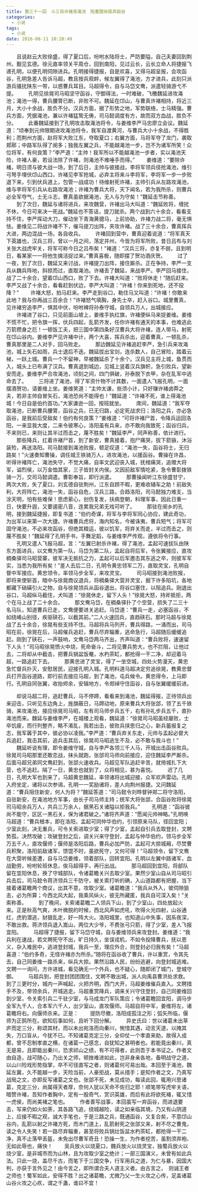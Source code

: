 ```yaml
---
title: 第三十一回　斗三将许褚丧渑池　陷重围徐晃弃函谷
categories:
  - 小说
tags:
  - 小说
date: 2016-08-11 10:20:49
---
```

　　且说赵云大败徐盛，得了夏口后，吩咐水陆将士，严防要隘，自己夫妻回到荆州，觐见玄德。徐元直率领关平周仓，回到南阳，见过云长，云长立命人将捷报飞递孔明，以便孔明伺隙进兵。孔明接得捷报，自是欢喜，又得马超呈报，会攻函谷，孔明急差人告诉马超，教且按兵观衅，候左翼得了渑池，方才进兵，此刻只派游兵骚扰陕东一带，以惑曹兵耳目。马超得令，自与马岱文鸯，派遣轻骑游弋不提。<!-- more -->
　　孔明见徐晃司马昭坚守函谷，守御得法，一时难破，飞檄魏延进攻渑池；渑池一得，曹兵腰膂已断，非败不可。魏延在邙山，与曹真许褚相持，将近三月，大小十余战，胜负不分。汉兵方面，据了形势之地，军势联络，士马精强。曹兵方面，凭据渑池，兼以许褚猛鸷无俦，司马懿调度有方，故而双方血战，胜负不分。
　　此番魏延接到了孔明攻击取渑池将令，与姜维李严马忠廖立会议。魏延道：“顷奉到元帅限期进攻渑池将令，我军自渡黄河，与曹兵大小十余战，不得胜利；而荆州方面，赵将军大败江东，夺取夏口；右翼方面，马将军夺了龙门，袭取郏鄏；中路军队得了阌多；独我左翼之兵，不能越渑池一步，岂不为诸军所笑！众位将军，有何良策？”李严道：“主帅！我军所以不能越渑池一步者，实以渑池天险，许褚人豪，若设法除了许褚，则渑池不难唾手而得。”
　　姜维道：“要除许褚，明日须与彼大战一场，到了后日，主帅与彼接战，李将军领兵径抢渑池，维引弓弩手埋伏邙山西口，许褚见李军抢城，必弃主将来斗李将军，李将军一步一步败退下来，引到伏兵道上，包管一战成功！待维射死许褚，主帅引兵从左路攻渑池，维与李将军引兵从右路攻渑池；许褚为曹兵大将，天下闻名，若为我所杀，则曹兵必全军夺气，士无斗志，曹真虽欲据渑池，无人与为守矣！”魏延击节称善。
　　到了次日，魏延与诸将进兵，来攻魏营，许褚出马大叫道：“魏延败将，缠扰不休，今日可来决一死战。”魏延也不答话，提刀就杀。两个战到六十余合，看看支持不住，李严挥动大刀，催动坐下青海黄骢马，上前协助，许褚力战二将，毫无惧怯。姜维见二将战许褚不下，催马提刀出阵，夹攻许褚。战了三十余合，曹真挥兵大进，两边混战一场，各自收兵。
　　许褚回到营中，曹真迎着说道：“将军真天下英雄也，汉兵三将，曾以一月之间，荡定并州，今皆为将军所败，昔日吕布与刘关张大战虎牢关，将军可称今日之吕布矣！”褚道：“汉兵三将，亦复不弱，且到明日，看某家一一将他生擒活捉过来。”曹真喜极，随即摆了贺功酒庆贺。
　　过了一夜，到了次日，魏延又来讨战，许褚提刀出阵，接住厮杀。正在争持，李严一支兵从魏兵阵地，斜掠而过，直取渑池。许褚丢了魏延，来战李严。李严回马接住，战了二十余合，望着邙山西口，败了下去。许褚大叫道：“败将休走！”随后赶来。李严又战了十余合，看看赶到伏边，李严大叫道：“许褚！你来到死地，还不投降？”
　　许褚大怒，拍马赶来。李严走到谷口，勒住马又叫道：“许褚！你敢来此地？我与你再战三百余合！”许褚怒气填胸，身先士卒，赶入谷口。城里曹真，见许褚穷追李严，惧其中伏，吩咐裨将孙泰守城，自领兵万人，出城接应。
　　许褚进了谷口，只见前面山坡上，姜维手执红旗，许褚便纵马来捉姜维。姜维不慌不忙，把令旗一挥，伏兵四起，乱箭齐发，任你许褚有通天的本事，也难逃此万箭攒身之厄！一顿饭工夫，把三国中第四条好汉曹兵大将许褚，连人带马，射死在邙山谷内。姜维李严见许褚中计，两个大喜，挥兵杀出，迎着曹真，一顿乱杀，曹真那里是二人对手，回马败走。
　　那边魏延见许褚追赶李严，急引兵来攻渑池，城上矢石如雨，兵士退后不迭。魏延拔出宝剑，连杀数人，自己冒险，踏着云梯，一跃上城。曹兵一个不留神，早被魏延杀了十余个。汉兵见主将上城，鱼贯而入，城头上已布满了汉兵。曹真退到城边，见城上竖着汉兵旗帜，急引败兵，望新安而走。姜维李严合攻渑池，顷刻之间，四门俱破，孙泰脱下衣甲，杂在乱军中逃命去了。
　　三将进了渑池，得了军资什物不计其数，一面遣人飞报孔明，一面摆酒贺功，请姜维上坐。姜维笑道：“主帅太谦，些须小计，只好赚许褚卤莽之夫，若非主帅自冒矢石，渑池恐尚不能得也！”魏延道：“许褚不死，谁上得渑池城！今日自是伯约首功。”大家谦逊一回，按班就坐。
　　席间，魏延道：“我军夺取渑池，已断曹兵腰膂，函谷之兵，已无归路，必定死战求归；洛阳之兵，亦必急函谷，是我前后受敌矣！伯约有何良策？”姜维道：“可将许褚尸首，令降兵运回洛阳，一来显我大度，二来令彼寒心，洛阳虽有兵来，亦不敢向我致死；函谷归兵，不来则已，来则让其半过而击之，蔑不胜矣！”魏延李严，同声称善，依计进行。
　　那些降兵，扛着许褚尸首，到了新安，曹真接着，抱尸痛哭，拔下箭镞，沐浴装殓，再送洛阳。司马懿接到渑池败报，顿足叹道：“渑池一失，函谷将士，无归路矣！”火速奏知曹操，调任城王铁骑万人，进攻渑池，以援函谷。曹操在许昌，听得许褚阵亡，渑池失守，不觉大痛，自率文武迎丧入城，抚棺痛哭，追赠大将军，谥烈侯，以万金恤其家，三子皆封关内侯。又因前敌军情吃紧，急令曹彰拨铁骑一万，交司马懿调遣。曹彰奉旨，即行派遣。
　　那曹操闻听江东徐盛甘宁，两次大败，失了夏口，刘玄德自驻荆州，江东自顾不暇，更难收辅车之助！前敌失利，大将阵亡，渑池一失，函谷自危，汉兵三路，合趋洛阳，司马懿独力难支，当涂天明，怕有些难保！思虑萦心，创伤复发，扶病登朝，料理军事，因此日重一日，快要升遐，又要遏密八音，连累我兄弟无戏可听了。
　　那驻在阌乡的孔明，接到魏延捷报，即复书道：“伯约奇谋，将军与李将军同心协应，建此奇功，为出军以来第一次大捷。许褚曹兵虎将，海内知名，今被诛夷，曹兵短气；将军可固守渑池，不必来攻函谷，但绝其粮运，彼以饥军，将弃关而走，半过而击之，则蔑不胜矣！”魏延得了孔明手书，手舞足蹈，与姜维李严传观，遵依将令行事。
　　孔明又遣人飞报马超，言：“左翼已射杀许褚，得了渑池，孟起可速拔队由陕东方面进兵，以文鸯为第一队，马岱为第二队，孟起自将后军，令张翼接应，直攻稠桑驿司马昭营寨，彼军决无抵抗之力，孟起可以后军邀击其东逃之卒，则彼军军实，当悉为我所有矣！”差人去后二日，孔明令黄忠领军二万，直取灵宝，孔明自督中军接应。黄忠领令，率领马步全军，来攻灵宝。
　　司马昭接到渑池败报，即将来使斩首，暗中与徐晃商议退兵，将稠桑驿大营并灵宝，掘下许多陷坑，各地都藏下硝磺引火之物，自与徐晃领兵从函谷退出，将谷口塞住，以阻追兵。刚退出谷口，马超纵马截住，犬叫道：“徐晃休走，留下人头！”徐晃大怒，持斧抵拒，两个在马上战了二十余合。
　　那文鸯马岱，在稠桑驿扑了个空营，损失了二三十名马队，知道曹兵已走，文鸯便要进关追赶。马岱道：“曹兵一走，必塞函谷，不如绕崤山别径，疾驱硖石，以截其前。”二人火速回兵，直趋硖石。那时马超与徐晃战了五十余合，徐晃有些支持不住。马超将兵马列开，曹兵得路，一涌而出，司马昭在前，徐晃在后，马超催兵追赶，曹兵尽弃辎重，逃命急行，马超随后缓缓追赶。刚到了硖石，一声鼓响，文鸯马岱两马齐出，齐声叫道：“曹兵败将，速速留下人头！”司马昭徐晃愤火中烧，死命奋斗，二将见曹兵势大，也不拦阻，让他过去，二将却从中截击，把曹兵锅盆饭罨，水杓茶缸，都抢得一干二净，却迎着马超，一路追赶下去。
　　那黄忠进了灵宝，得了一坐空城，四处火势漫天，黄忠急忙督兵扑灭，安慰居民，迎接孔明入城。孔明料道马超决定穷追徐晃，教黄忠督兵打开函谷道路，即行前去接应马超，到了渑池，屯兵候令。黄忠得令，上马即行。孔明自同张翼，收抬烬余，安辑地方，令郑绰守住函谷，自与张翼缓缓前进。

　　却说马超二将，追赶曹兵，马不停蹄，看看来到渑池，魏延得报，正待领兵出来迎击，只听见东边角上，旌旗蔽日，马蹄动地，原来曹兵大将张郃，领了五千铁骑，来攻渑池，接应徐晃司马昭，左有司马师步兵五千，右有孙礼步兵五千，直扑渑池而来。魏延与姜维李严，在城楼上观看，魏延道：“徐晃司马昭虽经屡败，士卒饥疲，而行列整齐，略不淆乱，我若出击，彼败兵挟思归之心，新兵蓄报复之志，我军羼于其中，彼必协以凌我。”李严道：“曹兵弃关东走，元帅与孟起必督大兵追赶，我击其前，追兵击其后，徐晃司马昭逃生不及，必不敢与我斗也！”
　　魏延听说有理，即令姜维守城，自与李严各领三千人马，开城出击函谷败兵。徐晃司马昭那里还敢恋战，抹头就跑，张郃司马师向前接应，迎住魏延李严厮杀。后面马超兄弟同文鸯赶到，张郃火速收兵。马超见军队追赶辛苦，就倚城扎下大营，也不追赶。隔了一日，黄忠也就到了，众将相见，甚为喜悦。
　　迟了几日，孔明大军也到来了，马超黄忠魏延，率领诸将出城迎接，众军欢声雷动。孔明入府坐定，诸将以次参谒，孔明一一奖励诸将，差人向荆州报捷。又问魏延道：“曹兵阻住新安，何人为将？”魏延答道：“司马懿令刘晔督钟郑二将守洛阳，自驻新安，在渑池地方军事，由长子司马师主持；统军大将张郃，合函谷败将徐晃司马昭余兵万人，共兵三万余人，据黑石关诸隘以拒我兵。”
　　孔明道：“函谷彼尚不能守，区区一黑石关，保为诸君破之。”诸将齐声道：“愿闻元帅神略。”孔明唤马超道：“曹兵根本，即在洛阳，孟起可同仲华伯约，引领原来马队，径回宜阳；少室此刻，决无重兵，可令关索进取少室；得了少室，孟起自引兵去取登封，文聘势孤，决然攻破；攻破登封之后，调关兴来守登封，孟起与仲华伯约，领马步全军万五千人，直攻偃师；偃师是洛阳后路，曹兵必加严防，孟起可大掠城厢，尽焚曹兵积聚，洛阳前敌诸军，馈馄不时，虽欲死守，又何可得！”马超领令，留下文鸯在大营听候差遭，自与马岱姜维，领着部队，回转宜阳。孔明以左翼中路诸军，血战勤劳，吩咐轮班休息，俟马超得手，再行出战。
　　那马超回到宜阳，将部队留在宜阳休息，换了守城部队，令诸葛瞻关兴去取少室。果然少室山自从司马昭引兵击后，司马懿令蒋济领兵三千防守，被关索打听的确，入山道路都有把握，当下接着诸葛瞻两个商议，出其不意，攻取少室。诸葛瞻道：“我兵从外入，彼伺隙狙击，必为所算；今西北风大起，我乘风纵火，彼无所藏匿，我兵自可深入矣！”关索称善。
　　到了晚间，关索诸葛瞻二人领兵下山，到了少室山，四处放起火来。正是秋高气爽，木叶微脱的时候，西北风声如虎吼，吹得火光四射，山谷通红，虎豹潜逃，豺狼乱走，好一阵大火。洛阳城里，也知道山中失事，因系夜深，不敢出救。蒋济领兵退入嵩山，两位大少爷，不费张弓只箭，得了少室，差人飞报宜阳。
　　马超得了捷报，留下马岱守城，自与姜维领兵来攻登封。姜维道：“我兵利在速战，若文聘死守不出，旷日持久，坐误戎机，不如令投降曹兵，抚以恩义，杂入难民中，逃进登封城，我兵一至，理应外合，则登封必归我有矣！”马超喜道：“伯约多奇，无怪许褚亦为所杀。”随将在函谷收了曹兵，许以重赏，令其先去，自己同姜维一路杀来，纵兵大掠。果然沿路人民，纷纷逃避，向登封城逃难。文聘一一询问，方许进城，看见确无一个外兵，也不疑心，随即闭了城门，登城守御。
　　马超兵到，把登封团团围住，文聘不敢出城，派人向禹县曹洪处求救。到了三更时分，城内一声喊起，火把齐明，西门大开，马超姜维催兵直入。文聘措手不及，带领余兵，开城逃走。马超重赏降兵，调来关兴守住登封，自己同姜维回到少室，令关索引兵二千驻少室，与马成龙门军队策应；令诸葛瞻回宜阳，调马步全军九千人，合本军六千人，出少室山，直攻偃师。马超自将中军，姜维将左，诸葛瞻将右。向偃师杀来。正是：
　　提防尽撤，洛阳成孤注之形；弧矢所临，偃师为正鹄所在。欲知后事如何，且听下回分解。
　　异史氏曰：世以诸葛未出草庐而定三分，称颂其材，而以未出宛洛而向秦川，惋惜其遇，动言天道，以掩其失，万口盲从，今犹不已。不知诸葛克定三分，全仰仗一个孝直来助，故得入成都，曾不忍制孝直之横，在诸葛一己感念，自犹知之甚明者也。若能竟出秦川，真无是易，且即能出秦川，恐求祁山之绩，有不可得者，此则吾于本书证之。作者文由自造，战可随心，乃出关之师，顿挫难进如此，岂非身亲各地，备明战守之道，以山川险戏形势指掌，卒不可径直写之者，则诸葛何可易出哉。本回至于渑池，魏延左冀，久不能越一步，天险当前，人豪拒战，莫从措手；是知作者之文，乃真写战局之文，亦即反写诸葛之文也。张郃不死，未见成功，每读此回，辄用兴思诸葛，克定三分，尚属得天者厚，奈何人犹以天命不佐归之耶！顺笔带写虎牢关语，暗赞许褚，吾知作者胸中，定有一股奇气，赏识英雄，而后有此将欲死褚，辄又惜一虎侯，而尚美褚之笔也。
　　作者善写战事，本回虽写一弃函谷，而进退要击，写来仍如火如荼，其各路飞追，绕城越险，读之如亲临其境，乃又有山阴道上，应接不暇之观，诚大手笔也，于是三路之兵，既通函谷，又复合矣，不意邙山谷内，乱箭以射之许褚方死，而木门道上，乱箭射死之张郃又来，射不尽之曹鬼，读之令人失笑！若一路尽弃辎重，甚至将败兵锅灶饭盆水杓茶缸，都抢得一干二净，真不止落甲丢盔，未免出尽曹军奇丑！恐操一生，为作者挖苦，虽割须弃袍、无如此辱也，痛快！
　　吴兵放火以烧夏口，魏兵放火以烧灵宝，独蜀兵放火以烧少室，是非城市而为山林，且为攻取少室之绝计；一部三国演义，未曾有如此兵法。只此一烧，盖尽千古，而笔下于三国交争，行军用兵之道，为仁与暴，因国大判，亦获于言外见之！由今言之，即所谓合夫人道主义者。由古言之，　则诚王者之师也！蜀军如此，安得不胜？出之诸葛瞻，尤微乃父一生火攻之心传，足盖诸葛山谷火攻之心疚，谓之千蛊，谁曰不宜！